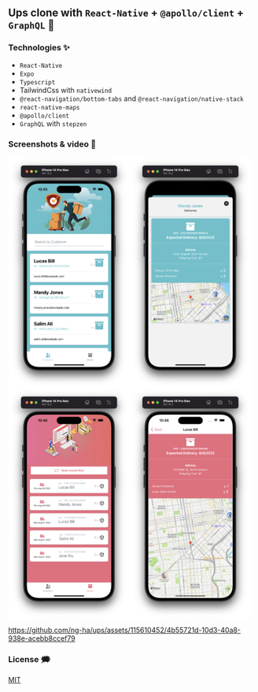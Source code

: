 ## Ups clone with `React-Native` + `@apollo/client` + `GraphQL` 🚚

### Technologies ✨

- `React-Native`
- `Expo`
- `Typescript`
- TailwindCss with `nativewind`
- `@react-navigation/bottom-tabs` and `@react-navigation/native-stack`
- `react-native-maps`
- `@apollo/client`
- `GraphQL` with `stepzen`

### Screenshots & video 🌃

<div style="display: flex; flex-wrap: wrap">
<img width="49%" src="./github-images/1.png" alt="ng-ha" />
<img width="49%" src="./github-images/2.png" alt="ng-ha" />
<img width="49%" src="./github-images/3.png" alt="ng-ha" />
<img width="49%" src="./github-images/4.png" alt="ng-ha" />
</div>

https://github.com/ng-ha/ups/assets/115610452/4b55721d-10d3-40a8-938e-acebb8ccef79

### License :right_anger_bubble:

[MIT](https://choosealicense.com/licenses/mit/)
